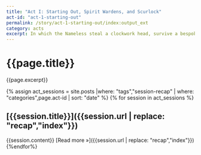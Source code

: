 ```yaml
---
title: "Act I: Starting Out, Spirit Wardens, and Scurlock"
act-id: "act-1-starting-out"
permalink: /story/act-1-starting-out/index:output_ext
category: acts
excerpt: In which the Nameless steal a clockwork head, survive a bespoke house of horrors, accidentally kill an important man, and pick a fight with some ex-cops.
---
```

# {{page.title}}

{{page.excerpt}}

{% assign act_sessions = site.posts |where: "tags","session-recap" | where: "categories",page.act-id | sort: "date" %}
{% for session in act_sessions %}
## [{{session.title}}]({{session.url | replace: "recap","index"}})
{{session.content}}
[Read more »]({{session.url | replace: "recap","index"}})
{%endfor%}
